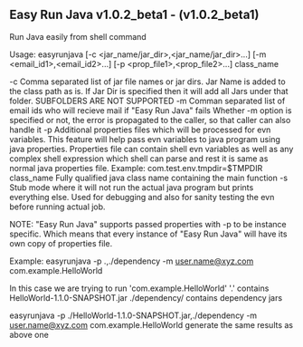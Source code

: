 Easy Run Java v1.0.2_beta1 - (v1.0.2_beta1)
--------------------------------------------
Run Java easily from shell command

Usage: easyrunjava [-c <jar_name/jar_dir>,<jar_name/jar_dir>...] [-m <email_id1>,<email_id2>...] [-p <prop_file1>,<prop_file2>...] class_name


-c           Comma separated list of jar file names or jar dirs. Jar Name is added to the class path as is.
             If Jar Dir is specified then it will add all Jars under that folder. SUBFOLDERS ARE NOT SUPPORTED
-m           Comman separated list of email ids who will recieve mail if "Easy Run Java" fails
             Whether -m option is specified or not, the error is propagated to the caller, so that caller can also handle it
-p           Additional properties files which will be processed for evn variables.
             This feature will help pass evn variables to java program using java properties.
             Properties file can contain shell evn variables as well as any complex shell expression which shell can parse
             and rest it is same as normal java properties file. Example:
               com.test.env.tmpdir=$TMPDIR
class_name   Fully qualified java class name containing the main function
-s           Stub mode where it will not run the actual java program but prints everything else.
             Used for debugging and also for sanity testing the evn before running actual job.

NOTE:        "Easy Run Java" supports passed properties with -p to be instance specific. Which means that every instance of 
             "Easy Run Java" will have its own copy of properties file.

Example:
easyrunjava -p .,./dependency -m user.name@xyz.com com.example.HelloWorld

In this case we are trying to run 'com.example.HelloWorld'
'.' contains HelloWorld-1.1.0-SNAPSHOT.jar ./dependency/ contains dependency jars

easyrunjava -p ./HelloWorld-1.1.0-SNAPSHOT.jar,./dependency -m user.name@xyz.com com.example.HelloWorld
 generate the same results as above one

